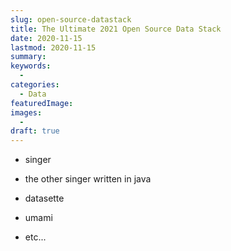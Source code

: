 ```yaml
---
slug: open-source-datastack
title: The Ultimate 2021 Open Source Data Stack
date: 2020-11-15
lastmod: 2020-11-15
summary:
keywords:
  -
categories:
  - Data
featuredImage:
images:
  -
draft: true
---
```

- singer
- the other singer written in java
- datasette

- umami
- etc...
